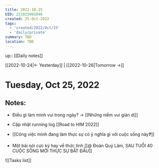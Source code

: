 ```yaml
---
title: 2022-10-25
UID: 221025001046
created: 25-Oct-2022
tags:
  - 'created/2022/Oct/25'
  - 'daily/private'
summary: TBD
location: TBD
---
```

up:: [[Daily notes]]

[[2022-10-24|<- Yesterday]] | [[2022-10-26|Tomorrow ->]]
# Tuesday, Oct 25, 2022

## Notes:

- Điều gì làm mình vui trong ngày? -> [[Những niềm vui giản dị]]
- Cập nhật running log [[Road to HIM 2022]]

- [[Công việc mình đang làm thực sự có ý nghĩa gì với cuộc sống này❓]]
- Một bài nói cực kỳ hay về thức tỉnh [[@ Đoàn Quý Lâm, SAU TUỔI 40 CUỘC SỐNG MỚI THỰC SỰ BẮT ĐẦU]]

![[Tasks list]]
